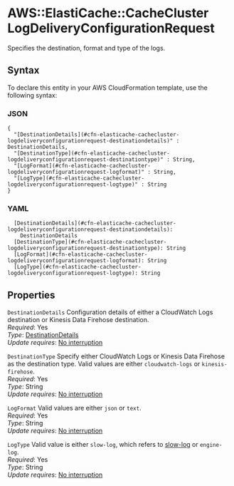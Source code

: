 # AWS::ElastiCache::CacheCluster LogDeliveryConfigurationRequest<a name="aws-properties-elasticache-cachecluster-logdeliveryconfigurationrequest"></a>

Specifies the destination, format and type of the logs\.

## Syntax<a name="aws-properties-elasticache-cachecluster-logdeliveryconfigurationrequest-syntax"></a>

To declare this entity in your AWS CloudFormation template, use the following syntax:

### JSON<a name="aws-properties-elasticache-cachecluster-logdeliveryconfigurationrequest-syntax.json"></a>

```
{
  "[DestinationDetails](#cfn-elasticache-cachecluster-logdeliveryconfigurationrequest-destinationdetails)" : DestinationDetails,
  "[DestinationType](#cfn-elasticache-cachecluster-logdeliveryconfigurationrequest-destinationtype)" : String,
  "[LogFormat](#cfn-elasticache-cachecluster-logdeliveryconfigurationrequest-logformat)" : String,
  "[LogType](#cfn-elasticache-cachecluster-logdeliveryconfigurationrequest-logtype)" : String
}
```

### YAML<a name="aws-properties-elasticache-cachecluster-logdeliveryconfigurationrequest-syntax.yaml"></a>

```
  [DestinationDetails](#cfn-elasticache-cachecluster-logdeliveryconfigurationrequest-destinationdetails):
    DestinationDetails
  [DestinationType](#cfn-elasticache-cachecluster-logdeliveryconfigurationrequest-destinationtype): String
  [LogFormat](#cfn-elasticache-cachecluster-logdeliveryconfigurationrequest-logformat): String
  [LogType](#cfn-elasticache-cachecluster-logdeliveryconfigurationrequest-logtype): String
```

## Properties<a name="aws-properties-elasticache-cachecluster-logdeliveryconfigurationrequest-properties"></a>

`DestinationDetails` <a name="cfn-elasticache-cachecluster-logdeliveryconfigurationrequest-destinationdetails"></a>
Configuration details of either a CloudWatch Logs destination or Kinesis Data Firehose destination\.  
_Required_: Yes  
_Type_: [DestinationDetails](aws-properties-elasticache-cachecluster-destinationdetails.md)  
_Update requires_: [No interruption](https://docs.aws.amazon.com/AWSCloudFormation/latest/UserGuide/using-cfn-updating-stacks-update-behaviors.html#update-no-interrupt)

`DestinationType` <a name="cfn-elasticache-cachecluster-logdeliveryconfigurationrequest-destinationtype"></a>
Specify either CloudWatch Logs or Kinesis Data Firehose as the destination type\. Valid values are either `cloudwatch-logs` or `kinesis-firehose`\.  
_Required_: Yes  
_Type_: String  
_Update requires_: [No interruption](https://docs.aws.amazon.com/AWSCloudFormation/latest/UserGuide/using-cfn-updating-stacks-update-behaviors.html#update-no-interrupt)

`LogFormat` <a name="cfn-elasticache-cachecluster-logdeliveryconfigurationrequest-logformat"></a>
Valid values are either `json` or `text`\.  
_Required_: Yes  
_Type_: String  
_Update requires_: [No interruption](https://docs.aws.amazon.com/AWSCloudFormation/latest/UserGuide/using-cfn-updating-stacks-update-behaviors.html#update-no-interrupt)

`LogType` <a name="cfn-elasticache-cachecluster-logdeliveryconfigurationrequest-logtype"></a>
Valid value is either `slow-log`, which refers to [slow\-log](https://redis.io/commands/slowlog) or `engine-log`\.  
_Required_: Yes  
_Type_: String  
_Update requires_: [No interruption](https://docs.aws.amazon.com/AWSCloudFormation/latest/UserGuide/using-cfn-updating-stacks-update-behaviors.html#update-no-interrupt)
